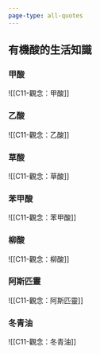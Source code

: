 ```yaml
---
page-type: all-quotes
---
```

## 有機酸的生活知識
### 甲酸
![[C11-觀念：甲酸]]
### 乙酸
![[C11-觀念：乙酸]]
### 草酸
![[C11-觀念：草酸]]


### 苯甲酸
![[C11-觀念：苯甲酸]]

### 柳酸
![[C11-觀念：柳酸]]

### 阿斯匹靈
![[C11-觀念：阿斯匹靈]]

### 冬青油
![[C11-觀念：冬青油]]